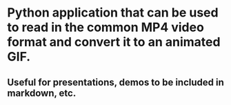 # Python application that can be used to read in the common MP4 video format and convert it to an animated GIF. 
## Useful for presentations, demos to be included in markdown, etc.

